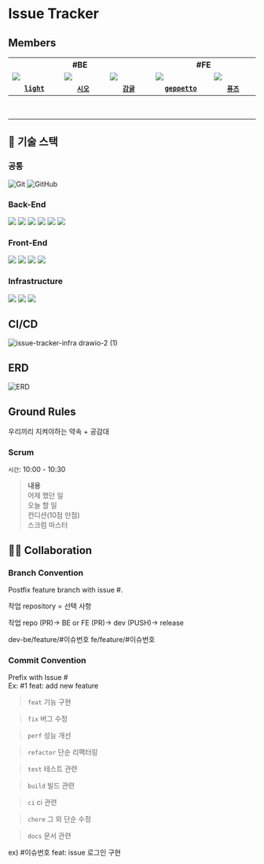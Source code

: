 # Issue Tracker

## Members

<table>
  <tr>
    <th colspan="3">#BE</th>
    <th colspan="2">#FE</th>
  </tr>
  <tr>
    <td width="150">
      <img src="https://github.com/codesquad-issue-team-05/issue-tracker-max/assets/54755633/7a6d5c9c-9e24-430e-904b-68ca68255519" />
    </td>
    <td width="150">
      <img src="https://github.com/codesquad-issue-team-05/issue-tracker-max/assets/54755633/e1f247ff-738f-4c06-9586-e50600b9bb2f" />
    </td>
    <td width="150">
      <img src="https://github.com/codesquad-issue-team-05/issue-tracker-max/assets/54755633/7d22c303-839e-49dd-8dfd-01e3b576e458" />
    </td>
    <td width="150">
      <img src="https://github.com/codesquad-issue-team-05/issue-tracker-max/assets/54755633/7c455d47-9f48-4fcc-91df-ad408e5124f1" />
    </td>
    <td width="150">
      <img src="https://github.com/codesquad-issue-team-05/issue-tracker-max/assets/54755633/f4a37d91-c9fd-4c3e-afab-afbe8cfd15d3" />
    </td>
  </tr>
  <tr>
    <td align="center">
      <code><a href="https://github.com/DOEKYONG"><strong>light</strong></a></code>
    </td>
    <td align="center">
      <code><a href="https://github.com/chunghye98"><strong>시오</strong></a></code>
    </td>
    <td align="center">
      <code><a href="https://github.com/swinb"><strong>감귤</strong></a></code>
    </td>
    <td align="center">
      <code><a href="https://github.com/saejinpark"><strong>geppetto</strong></a></code>
    </td>
    <td align="center">
      <code><a href="https://github.com/silvertae"><strong>퓨즈</strong></a></code>
    </td>
  </tr>
</table>
<br>                     

---

## 🧾 기술 스택

### 공통

![Git](https://img.shields.io/badge/-Git-F05032?style=flat&logo=Git&logoColor=white)
![GitHub](https://img.shields.io/badge/-GitHub-181717?style=flat&logo=GitHub&logoColor=white)

### Back-End

<img src="https://img.shields.io/badge/Java-007396?style=flat&logo=OpenJDK&logoColor=white"/>
<img src="https://img.shields.io/badge/SpringBoot-6DB33F?style=flat&logo=SpringBoot&logoColor=white"/> 
<img src="https://img.shields.io/badge/EC2-FA7343?style=flat&logo=EC2&logoColor=white"/> 
<img src="https://img.shields.io/badge/MySQL-4479A1?style=flat&logo=MySQL&logoColor=white"/> 
<img src="https://img.shields.io/badge/IntelliJ%20IDEA-FF3850?style=flat&logo=IntelliJ%20IDEA&logoColor=white"/> 
<img src="https://img.shields.io/badge/MyBatis-B22222?style=flat&logo=MyBatis&logoColor=white" />

### Front-End

<img src="https://img.shields.io/badge/React-61DAFB?style=flat&logo=React&logoColor=white"/>
<img src="https://img.shields.io/badge/Typescript-3178C6?style=flat&logo=TypeScript&logoColor=white"/> 
<img src="https://img.shields.io/badge/Vite-8DD6F9?style=flat&logo=Vite&logoColor=white"/>
<img src="https://img.shields.io/badge/VisualStudioCode-007ACC?style=flat&logo=VisualStudioCode&logoColor=white"/>

### Infrastructure
<img src="https://img.shields.io/badge/Github_Actions-808080?style=flat&logo=Github_Actions&logoColor=white"/>
<img src="https://img.shields.io/badge/Code_Deploy-008000?style=flat&logo=Code_Deploy&logoColor=white"/>
<img src="https://img.shields.io/badge/S3-dc143c?style=flat&logo=S3&logoColor=white"/>

## CI/CD 
![issue-tracker-infra drawio-2 (1)](https://github.com/codesquad-issue-team-05/issue-tracker-max/assets/57451700/f5a510eb-db7d-4079-a08e-e54622f282e0)

## ERD
![ERD](https://user-images.githubusercontent.com/103398897/259911338-0ffd58d6-e2b2-4786-a916-927623f670f8.png)

## Ground Rules

우리끼리 지켜야하는 약속 + 공감대

### Scrum

`시간`: 10:00 - 10:30

> **내용**  
> 어제 했던 일  
> 오늘 할 일  
> 컨디션(10점 만점)  
> 스크럼 마스터


## 🤝🏼 Collaboration

### Branch Convention

Postfix feature branch with issue #.

작업 repository = 선택 사항

작업 repo (PR)-> BE or FE (PR)-> dev (PUSH)-> release

dev-be/feature/#이슈번호
fe/feature/#이슈번호

### Commit Convention

Prefix with Issue #        
Ex: #1 feat: add new feature

> `feat` 기능 구현

> `fix` 버그 수정

> `perf` 성능 개선

> `refactor` 단순 리팩터링

> `test` 테스트 관련

> `build` 빌드 관련

> `ci` ci 관련

> `chore` 그 외 단순 수정

> `docs` 문서 관련

ex) #이슈번호 feat: issue 로그인 구현

